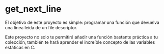 # get_next_line

El objetivo de este proyecto es simple: programar una función que devuelva una línea leída de un file descriptor.

Este proyecto no solo te permitirá añadir una función bastante práctica a tu colección, también te hará aprender el increíble concepto de las variables estáticas en C.
